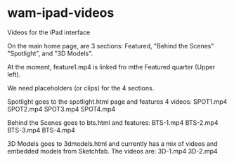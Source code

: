 # wam-ipad-videos
Videos for the iPad interface

On the main home page, are 3 sections: Featured, "Behind the Scenes" "Spotlight", and "3D Models".

At the moment, feature1.mp4 is linked fro mthe Featured quarter (Upper left).

We need placeholders (or clips) for the 4 sections.

Spotlight goes to the spotlight.html page and features 4 videos: 
SPOT1.mp4
SPOT2.mp4
SPOT3.mp4
SPOT4.mp4

Behind the Scenes goes to bts.html and features:
BTS-1.mp4
BTS-2.mp4
BTS-3.mp4
BTS-4.mp4

3D Models goes to 3dmodels.html and currently has a mix of videos and embedded models from Sketchfab.
The videos are:
3D-1.mp4
3D-2.mp4
